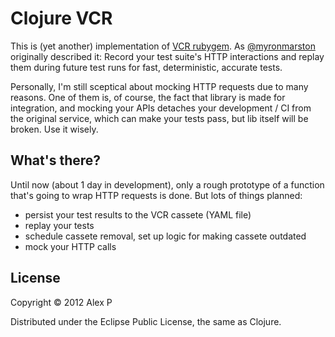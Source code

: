 # Clojure VCR

This is (yet another) implementation of [VCR rubygem](https://github.com/myronmarston/vcr). As [@myronmarston](https://github.com/myronmarston)
originally described it: Record your test suite's HTTP interactions and replay them during future test runs for fast, deterministic, accurate tests.

Personally, I'm still sceptical about mocking HTTP requests due to many reasons. One of them is, of course, the fact that library is made for
integration, and mocking your APIs detaches your development / CI from the original service, which can make your tests pass, but lib itself will
be broken. Use it wisely.

## What's there?

Until now (about 1 day in development), only a rough prototype of a function that's going to wrap HTTP requests is done. But lots of things planned:

  * persist your test results to the VCR cassete (YAML file)
  * replay your tests
  * schedule cassete removal, set up logic for making cassete outdated
  * mock your HTTP calls

## License

Copyright © 2012 Alex P

Distributed under the Eclipse Public License, the same as Clojure.
